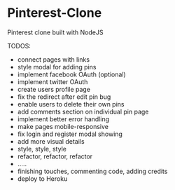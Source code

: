 # Pinterest-Clone
Pinterest clone built with NodeJS

TODOS:

- connect pages with links
- style modal for adding pins
- implement facebook OAuth (optional)
- implement twitter OAuth
- create users profile page
- fix the redirect after edit pin bug
- enable users to delete their own pins
- add comments section on individual pin page
- implement better error handling
- make pages mobile-responsive
- fix login and register modal showing
- add more visual details
- style, style, style
- refactor, refactor, refactor
- .....
- finishing touches, commenting code, adding credits
- deploy to Heroku
